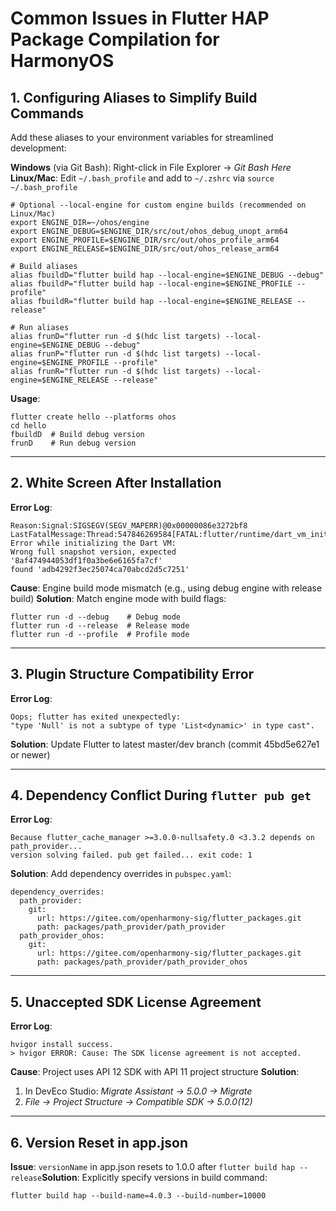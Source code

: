 # Common Issues in Flutter HAP Package Compilation for HarmonyOS

## 1. Configuring Aliases to Simplify Build Commands

Add these aliases to your environment variables for streamlined development:

**Windows** (via Git Bash):
Right-click in File Explorer → *Git Bash Here*
​**Linux/Mac**: Edit `~/.bash_profile` and add to `~/.zshrc` via `source ~/.bash_profile`

```
# Optional --local-engine for custom engine builds (recommended on Linux/Mac)
export ENGINE_DIR=~/ohos/engine
export ENGINE_DEBUG=$ENGINE_DIR/src/out/ohos_debug_unopt_arm64
export ENGINE_PROFILE=$ENGINE_DIR/src/out/ohos_profile_arm64
export ENGINE_RELEASE=$ENGINE_DIR/src/out/ohos_release_arm64

# Build aliases
alias fbuildD="flutter build hap --local-engine=$ENGINE_DEBUG --debug"
alias fbuildP="flutter build hap --local-engine=$ENGINE_PROFILE --profile"
alias fbuildR="flutter build hap --local-engine=$ENGINE_RELEASE --release"

# Run aliases
alias frunD="flutter run -d $(hdc list targets) --local-engine=$ENGINE_DEBUG --debug"
alias frunP="flutter run -d $(hdc list targets) --local-engine=$ENGINE_PROFILE --profile"
alias frunR="flutter run -d $(hdc list targets) --local-engine=$ENGINE_RELEASE --release"
```

**Usage**:

```
flutter create hello --platforms ohos
cd hello
fbuildD  # Build debug version
frunD    # Run debug version
```

------

## 2. White Screen After Installation

**Error Log**:

```
Reason:Signal:SIGSEGV(SEGV_MAPERR)@0x00000086e3272bf8
LastFatalMessage:Thread:547846269584[FATAL:flutter/runtime/dart_vm_initializer.cc] 
Error while initializing the Dart VM: 
Wrong full snapshot version, expected '8af474944053df1f0a3be6e6165fa7cf' 
found 'adb4292f3ec25074ca70abcd2d5c7251'
```

**Cause**: Engine build mode mismatch (e.g., using debug engine with release build)
​**Solution**: Match engine mode with build flags:

```
flutter run -d --debug    # Debug mode
flutter run -d --release  # Release mode
flutter run -d --profile  # Profile mode
```

------

## 3. Plugin Structure Compatibility Error

**Error Log**:

```
Oops; flutter has exited unexpectedly: 
"type 'Null' is not a subtype of type 'List<dynamic>' in type cast".
```

**Solution**: Update Flutter to latest master/dev branch (commit 45bd5e627e1 or newer)

------

## 4. Dependency Conflict During `flutter pub get`

**Error Log**:

```
Because flutter_cache_manager >=3.0.0-nullsafety.0 <3.3.2 depends on path_provider...
version solving failed. pub get failed... exit code: 1
```

**Solution**: Add dependency overrides in `pubspec.yaml`:

```
dependency_overrides:
  path_provider:
    git:
      url: https://gitee.com/openharmony-sig/flutter_packages.git
      path: packages/path_provider/path_provider
  path_provider_ohos:
    git:
      url: https://gitee.com/openharmony-sig/flutter_packages.git
      path: packages/path_provider/path_provider_ohos
```

------

## 5. Unaccepted SDK License Agreement

**Error Log**:

```
hvigor install success.
> hvigor ERROR: Cause: The SDK license agreement is not accepted.
```

**Cause**: Project uses API 12 SDK with API 11 project structure
​**Solution**:

1. In DevEco Studio: *Migrate Assistant → 5.0.0 → Migrate*
2. *File → Project Structure → Compatible SDK → 5.0.0(12)*

------

## 6. Version Reset in app.json

**Issue**: `versionName` in app.json resets to 1.0.0 after `flutter build hap --release`
​**Solution**: Explicitly specify versions in build command:

```
flutter build hap --build-name=4.0.3 --build-number=10000
```